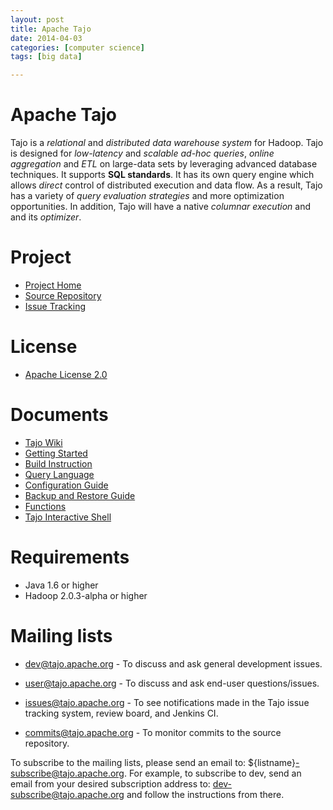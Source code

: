 ```yaml
---
layout: post
title: Apache Tajo
date: 2014-04-03 
categories: [computer science]
tags: [big data]

---
```



Apache Tajo
========================
Tajo is a *relational* and *distributed data warehouse system* for Hadoop.
Tajo is designed for *low-latency* and *scalable ad-hoc queries*, *online
aggregation* and *ETL* on large-data sets by leveraging advanced database
techniques. It supports **SQL standards**. It has its own query engine which
allows *direct* control of distributed execution and data flow. As a result,
Tajo has a variety of *query evaluation strategies* and more optimization
opportunities. In addition, Tajo will have a native *columnar execution* and
and its *optimizer*.

Project
=======
* [Project Home](http://tajo.apache.org/)
* [Source Repository](https://git-wip-us.apache.org/repos/asf/tajo.git)
* [Issue Tracking](https://issues.apache.org/jira/browse/TAJO)

License
=======
* [Apache License 2.0](http://www.apache.org/licenses/LICENSE-2.0.html)

Documents
=========
* [Tajo Wiki](http://wiki.apache.org/tajo)
* [Getting Started](https://wiki.apache.org/tajo/GettingStarted)
* [Build Instruction](http://sungsoo.github.io/2014/04/03/apache-tajo-building.html)
* [Query Language](https://wiki.apache.org/tajo/QueryLanguage)
* [Configuration Guide](https://wiki.apache.org/tajo/Configuration)
* [Backup and Restore Guide](https://wiki.apache.org/tajo/BackupAndRestore)
* [Functions](https://wiki.apache.org/tajo/Functions)
* [Tajo Interactive Shell](https://wiki.apache.org/tajo/tsql)

Requirements
============
* Java 1.6 or higher
* Hadoop 2.0.3-alpha or higher

Mailing lists
=============
* dev@tajo.apache.org     - To discuss and ask general development issues.

* user@tajo.apache.org    - To discuss and ask end-user questions/issues.

* issues@tajo.apache.org  - To see notifications made in the Tajo issue
                            tracking system, review board, and Jenkins CI.

* commits@tajo.apache.org - To monitor commits to the source repository.

To subscribe to the mailing lists, please send an email to:
${listname}-subscribe@tajo.apache.org. For example, to subscribe to
dev, send an email from your desired subscription address to:
dev-subscribe@tajo.apache.org and follow the instructions from there.